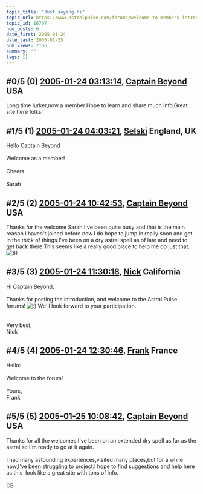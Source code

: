 ```yaml
---
topic_title: "Just saying hi"
topic_url: https://www.astralpulse.com/forums/welcome-to-members-introductions!/just-saying-hi-16707
topic_id: 16707
num_posts: 6
date_first: 2005-01-24
date_last: 2005-01-25
num_views: 2106
summary: ""
tags: []
---
```


## \#0/5 (0) [2005-01-24 03:13:14](https://www.astralpulse.com/forums/index.php?msg=144545), [Captain Beyond](https://www.astralpulse.com/forums/profile/?u=8135) USA ##
<section>
Long time lurker,now a member.Hope to learn and share much info.Great site here folks!
</section>

## \#1/5 (1) [2005-01-24 04:03:21](https://www.astralpulse.com/forums/index.php?msg=144550), [Selski](https://www.astralpulse.com/forums/profile/?u=6012) England, UK ##
<section>
Hello Captain Beyond
<br>
<br>
Welcome as a member!
<br>
<br>
Cheers
<br>
<br>
Sarah
</section>

## \#2/5 (2) [2005-01-24 10:42:53](https://www.astralpulse.com/forums/index.php?msg=144597), [Captain Beyond](https://www.astralpulse.com/forums/profile/?u=8135) USA ##
<section>
Thanks for the welcome Sarah.I've been quite busy and that is the main reason I haven't joined before now.I do hope to jump in really soon and get in the thick of things.I've been on a dry astral spell as of late and need to get back there.This seems like a really good place to help me do just that.
<img alt="8)" class="smiley" src="https://www.astralpulse.com/forums/Smileys/fugue/cool.png" title="Cool"/>
</section>

## \#3/5 (3) [2005-01-24 11:30:18](https://www.astralpulse.com/forums/index.php?msg=144606), [Nick](https://www.astralpulse.com/forums/profile/?u=2080) California ##
<section>
Hi Captain Beyond,
<br>
<br>
Thanks for posting the introduction, and welcome to the Astral Pulse forums!
<img alt=":)" class="smiley" src="https://www.astralpulse.com/forums/Smileys/fugue/smiley.png" title="Smiley"/>
We'll look forward to your participation.
<br>
<br>
<br>
Very best,
<br>
Nick
</section>

## \#4/5 (4) [2005-01-24 12:30:46](https://www.astralpulse.com/forums/index.php?msg=144623), [Frank](https://www.astralpulse.com/forums/profile/?u=359) France ##
<section>
Hello:
<br>
<br>
Welcome to the forum!
<br>
<br>
Yours,
<br>
Frank
</section>

## \#5/5 (5) [2005-01-25 10:08:42](https://www.astralpulse.com/forums/index.php?msg=144843), [Captain Beyond](https://www.astralpulse.com/forums/profile/?u=8135) USA ##
<section>
Thanks for all the welcomes.I've been on an extended dry spell as far as the astral,so I'm ready to go at it again.
<br>
<br>
I had many astounding experiences,visited many places,but for a while now,I've been struggling to project.I hope to find suggestions and help here as this  look like a great site with tons of info.
<br>
<br>
CB
</section>